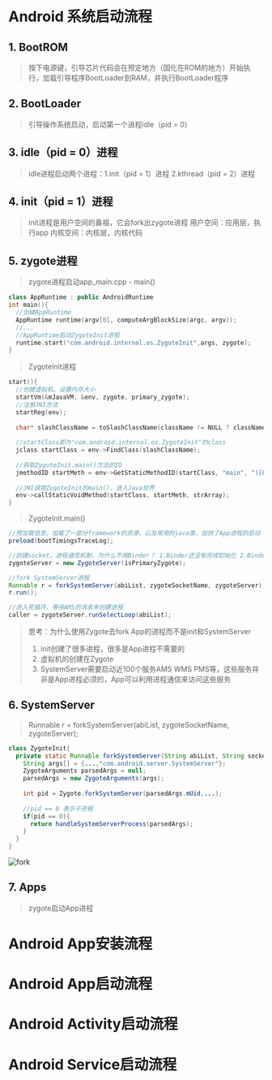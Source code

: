 # Android 系统启动流程
## 1. BootROM
> 按下电源键，引导芯片代码会在预定地方（固化在ROM的地方）开始执行，加载引导程序BootLoader到RAM，并执行BootLoader程序
## 2. BootLoader
> 引导操作系统启动，启动第一个进程idle（pid = 0）
## 3. idle（pid = 0）进程
> idle进程启动两个进程：1.init（pid = 1）进程 2.kthread（pid = 2）进程
## 4. init（pid = 1）进程
> init进程是用户空间的鼻祖，它会fork出zygote进程
> 用户空间：应用层，执行app
> 内核空间：内核层，内核代码
## 5. zygote进程
> zygote进程启动app_main.cpp - main()
```c++
class AppRuntime : public AndroidRuntime
int main(){
  //创建AppRuntime
  AppRuntime runtime(argv[0], computeArgBlockSize(argc, argv));
  //...
  //AppRuntime启动ZygoteInit进程
  runtime.start("com.android.internal.os.ZygoteInit",args, zygote);
}
```

> ZygoteInit进程
```c++
start(){
  //创建虚拟机，设置内存大小
  startVm(&mJavaVM, &env, zygote, primary_zygote);
  //注册JNI方法
  startReg(env);
  
  char* slashClassName = toSlashClassName(className != NULL ? className : "")
  
  //startClass即为"com.android.internal.os.ZygoteInit"的class
  jclass startClass = env->FindClass(slashClassName);
  
  //获取ZygoteInit.main()方法的ID
  jmethodID startMeth = env->GetStaticMethodID(startClass, "main", "([Ljava/lang/String;)V");
  
  //JNI调用ZygoteInit的main()，进入Java世界
  env->callStaticVoidMethod(startClass, startMeth, strArray);
}
```

> ZygoteInit.main()
```java
//预加载信息，加载了一部分framework的资源，以及常用的java类，加快了App进程的启动
preload(bootTimingsTraceLog);

//创建socket，进程通信机制，为什么不用Binder？ 1.Binder还没有完成初始化 2.Binder为多线程机制，fork是写实拷贝，容易导致死锁
zygoteServer = new ZygoteServer(isPrimaryZygote);

//fork SystemServer进程
Runnable r = forkSystemServer(abiList, zygoteSocketName, zygoteServer);
r.run();

//进入死循环，等待AMS的消息来创建进程
caller = zygoteServer.runSelectLoop(abiList);
```
> 思考：为什么使用Zygote去fork App的进程而不是init和SystemServer
> 1. init创建了很多进程，很多是App进程不需要的
> 2. 虚拟机的创建在Zygote
> 3. SystemServer需要启动近100个服务AMS WMS PMS等，这些服务并非是App进程必须的，App可以利用进程通信来访问这些服务

## 6. SystemServer
> Runnable r = forkSystemServer(abiList, zygoteSocketName, zygoteServer);
```java
class ZygoteInit{
  private static Runnable forkSystemServer(String abiList, String socketName, ZygoteServer zygoteServer){
    String args[] = {...,"com.android.server.SystemServer"};
    ZygoteArguments parsedArgs = null;
    parsedArgs = new ZygoteArguments(args);
    
    int pid = Zygote.forkSystemServer(parsedArgs.mUid,...);
    
    //pid == 0 表示子进程
    if(pid == 0){
      return handleSystemServerProcess(parsedArgs);
    }
  }
}
```
![fork](https://user-images.githubusercontent.com/28483207/126585573-74e2537b-4bfa-4f89-af6d-d0f636183a56.png)

## 7. Apps
> zygote启动App进程

# Android App安装流程

# Android App启动流程

# Android Activity启动流程

# Android Service启动流程
